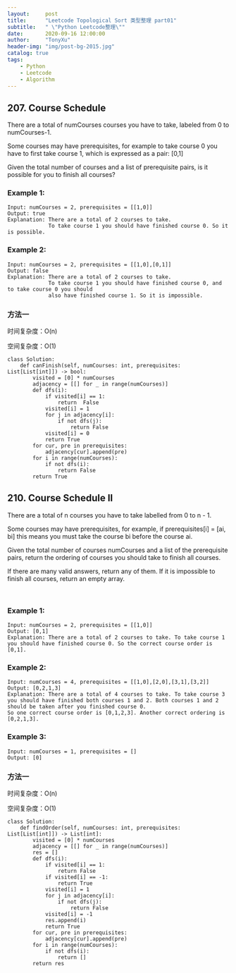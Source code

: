 ```yaml
---
layout:     post
title:      "Leetcode Topological Sort 类型整理 part01"
subtitle:   " \"Python Leetcode整理\""
date:       2020-09-16 12:00:00
author:     "TonyXu"
header-img: "img/post-bg-2015.jpg"
catalog: true
tags:
    - Python
    - Leetcode
    - Algorithm
---
```


## 207. Course Schedule

There are a total of numCourses courses you have to take, labeled from 0 to numCourses-1.

Some courses may have prerequisites, for example to take course 0 you have to first take course 1, which is expressed as a pair: [0,1]

Given the total number of courses and a list of prerequisite pairs, is it possible for you to finish all courses?

### Example 1:

```
Input: numCourses = 2, prerequisites = [[1,0]]
Output: true
Explanation: There are a total of 2 courses to take.
             To take course 1 you should have finished course 0. So it is possible.
```

### Example 2:

```
Input: numCourses = 2, prerequisites = [[1,0],[0,1]]
Output: false
Explanation: There are a total of 2 courses to take.
             To take course 1 you should have finished course 0, and to take course 0 you should
             also have finished course 1. So it is impossible.
```

### 方法一

时间复杂度：O(n)

空间复杂度：O(1)

```
class Solution:
    def canFinish(self, numCourses: int, prerequisites: List[List[int]]) -> bool:
        visited = [0] * numCourses
        adjacency = [[] for _ in range(numCourses)]
        def dfs(i):
            if visited[i] == 1:
                return  False
            visited[i] = 1
            for j in adjacency[i]:
                if not dfs(j):
                    return False
            visited[i] = 0
            return True
        for cur, pre in prerequisites:
            adjacency[cur].append(pre)
        for i in range(numCourses):
            if not dfs(i):
                return False
        return True
```

## 210. Course Schedule II

There are a total of n courses you have to take labelled from 0 to n - 1.

Some courses may have prerequisites, for example, if prerequisites[i] = [ai, bi] this means you must take the course bi before the course ai.

Given the total number of courses numCourses and a list of the prerequisite pairs, return the ordering of courses you should take to finish all courses.

If there are many valid answers, return any of them. If it is impossible to finish all courses, return an empty array.

 

### Example 1:

```
Input: numCourses = 2, prerequisites = [[1,0]]
Output: [0,1]
Explanation: There are a total of 2 courses to take. To take course 1 you should have finished course 0. So the correct course order is [0,1].
```

### Example 2:

```
Input: numCourses = 4, prerequisites = [[1,0],[2,0],[3,1],[3,2]]
Output: [0,2,1,3]
Explanation: There are a total of 4 courses to take. To take course 3 you should have finished both courses 1 and 2. Both courses 1 and 2 should be taken after you finished course 0.
So one correct course order is [0,1,2,3]. Another correct ordering is [0,2,1,3].
```

### Example 3:

```
Input: numCourses = 1, prerequisites = []
Output: [0]
```

### 方法一

时间复杂度：O(n)

空间复杂度：O(1)

```
class Solution:
    def findOrder(self, numCourses: int, prerequisites: List[List[int]]) -> List[int]:
        visited = [0] * numCourses
        adjacency = [[] for _ in range(numCourses)]
        res = []
        def dfs(i):
            if visited[i] == 1:
                return False
            if visited[i] == -1:
                return True
            visited[i] = 1
            for j in adjacency[i]:
                if not dfs(j):
                    return False
            visited[i] = -1
            res.append(i)
            return True
        for cur, pre in prerequisites:
            adjacency[cur].append(pre)
        for i in range(numCourses):
            if not dfs(i):
                return []
        return res
```

